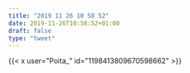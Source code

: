```yaml
---
title: "2019 11 26 10 58 52"
date: 2019-11-26T10:58:52+01:00
draft: false
type: "tweet"
---
```


{{< x user="Poita_" id="1198413809670598662" >}}
